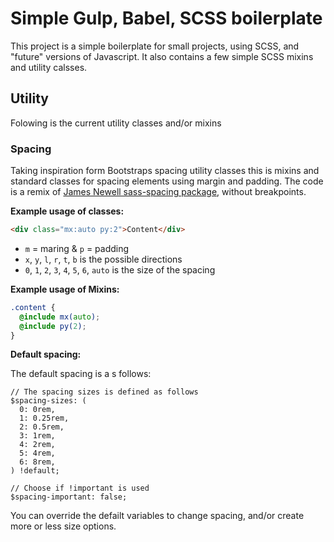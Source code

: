 # Simple Gulp, Babel, SCSS boilerplate

This project is a simple boilerplate for small projects, using SCSS, and "future" versions of Javascript.
It also contains a few simple SCSS mixins and utility calsses. 

## Utility
  
Folowing is the current utility classes and/or mixins

### Spacing

Taking inspiration form Bootstraps spacing utility classes this is mixins and standard classes for spacing elements using margin and padding. The code is a remix of [James Newell sass-spacing package](https://github.com/digitaledgeit/sass-spacing), without breakpoints.

**Example usage of classes:**

 ```HTML
 <div class="mx:auto py:2">Content</div>
 ```

* `m` = maring & `p` = padding
* `x`, `y`, `l`, `r`, `t`, `b` is the possible directions
* `0`, `1`, `2`, `3`, `4`, `5`, `6`, `auto` is the size of the spacing


**Example usage of Mixins:**

```SCSS
.content {
  @include mx(auto);
  @include py(2);
}
```

**Default spacing:**

The default spacing is a s follows:
```
// The spacing sizes is defined as follows
$spacing-sizes: (
  0: 0rem,
  1: 0.25rem,
  2: 0.5rem,
  3: 1rem,
  4: 2rem,
  5: 4rem,
  6: 8rem,
) !default;

// Choose if !important is used
$spacing-important: false;
```

You can override the defailt variables to change spacing, and/or create more or less size options.
